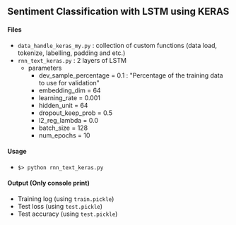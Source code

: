 ## Sentiment Classification with LSTM using KERAS

#### Files

-   `data_handle_keras_my.py` : collection of custom functions (data load, tokenize, labelling, padding and etc.)
-   `rnn_text_keras.py` : 2 layers of LSTM
    -   parameters
        -   dev_sample_percentage = 0.1 : "Percentage of the training data to use for validation"
        -   embedding_dim = 64
        -   learning_rate = 0.001
        -   hidden_unit = 64
        -   dropout_keep_prob = 0.5
        -   l2_reg_lambda = 0.0
        -   batch_size = 128
        -   num_epochs = 10

#### Usage

-   `$> python rnn_text_keras.py`

#### Output (Only console print)

-   Training log (using `train.pickle`)
-   Test loss (using `test.pickle`)
-   Test accuracy (using `test.pickle`)
